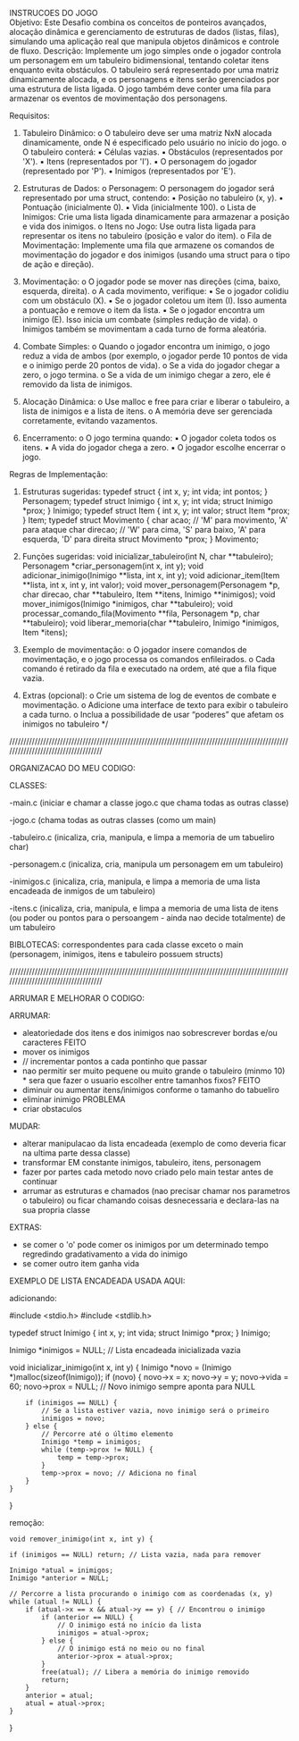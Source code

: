 INSTRUCOES DO JOGO    
Objetivo:
Este Desafio combina os conceitos de ponteiros avançados, alocação dinâmica e
gerenciamento de estruturas de dados (listas, filas), simulando uma aplicação real que manipula
objetos dinâmicos e controle de fluxo.
Descrição:
Implemente um jogo simples onde o jogador controla um personagem em um tabuleiro
bidimensional, tentando coletar itens enquanto evita obstáculos. O tabuleiro será representado por
uma matriz dinamicamente alocada, e os personagens e itens serão gerenciados por uma estrutura de
lista ligada. O jogo também deve conter uma fila para armazenar os eventos de movimentação dos
personagens.

Requisitos:
1. Tabuleiro Dinâmico:
o O tabuleiro deve ser uma matriz NxN alocada dinamicamente, onde N é especificado
pelo usuário no início do jogo.
o O tabuleiro conterá:
▪ Células vazias.
▪ Obstáculos (representados por 'X').
▪ Itens (representados por 'I').
▪ O personagem do jogador (representado por 'P').
▪ Inimigos (representados por 'E').

2. Estruturas de Dados:
o Personagem: O personagem do jogador será representado por uma struct, contendo:
▪ Posição no tabuleiro (x, y).
▪ Pontuação (inicialmente 0).
▪ Vida (inicialmente 100).
o Lista de Inimigos: Crie uma lista ligada dinamicamente para armazenar a posição e
vida dos inimigos.
o Itens no Jogo: Use outra lista ligada para representar os itens no tabuleiro (posição e
valor do item).
o Fila de Movimentação: Implemente uma fila que armazene os comandos de
movimentação do jogador e dos inimigos (usando uma struct para o tipo de ação e
direção).

3. Movimentação:
o O jogador pode se mover nas direções (cima, baixo, esquerda, direita).
o A cada movimento, verifique:
▪ Se o jogador colidiu com um obstáculo (X).
▪ Se o jogador coletou um item (I). Isso aumenta a pontuação e remove o item
da lista.
▪ Se o jogador encontra um inimigo (E). Isso inicia um combate (simples redução
de vida).
o Inimigos também se movimentam a cada turno de forma aleatória.

4. Combate Simples:
o Quando o jogador encontra um inimigo, o jogo reduz a vida de ambos (por exemplo,
o jogador perde 10 pontos de vida e o inimigo perde 20 pontos de vida).
o Se a vida do jogador chegar a zero, o jogo termina.
o Se a vida de um inimigo chegar a zero, ele é removido da lista de inimigos.

5. Alocação Dinâmica:
o Use malloc e free para criar e liberar o tabuleiro, a lista de inimigos e a lista de itens.
o A memória deve ser gerenciada corretamente, evitando vazamentos.

6. Encerramento:
o O jogo termina quando:
▪ O jogador coleta todos os itens.
▪ A vida do jogador chega a zero.
▪ O jogador escolhe encerrar o jogo.

Regras de Implementação:
1. Estruturas sugeridas:
typedef struct {
 int x, y;
 int vida;
 int pontos;
} Personagem;
typedef struct Inimigo {
 int x, y;
 int vida;
 struct Inimigo *prox;
} Inimigo;
typedef struct Item {
 int x, y;
 int valor;
 struct Item *prox;
} Item;
typedef struct Movimento {
 char acao; // 'M' para movimento, 'A' para ataque
 char direcao; // 'W' para cima, 'S' para baixo, 'A' para esquerda, 'D'
para direita
 struct Movimento *prox;
} Movimento;

2. Funções sugeridas:
void inicializar_tabuleiro(int N, char **tabuleiro);
Personagem *criar_personagem(int x, int y);
void adicionar_inimigo(Inimigo **lista, int x, int y);
void adicionar_item(Item **lista, int x, int y, int valor);
void mover_personagem(Personagem *p, char direcao, char **tabuleiro, Item
**itens, Inimigo **inimigos);
void mover_inimigos(Inimigo *inimigos, char **tabuleiro);
void processar_comando_fila(Movimento **fila, Personagem *p, char
**tabuleiro);
void liberar_memoria(char **tabuleiro, Inimigo *inimigos, Item *itens);

3. Exemplo de movimentação:
o O jogador insere comandos de movimentação, e o jogo processa os comandos
enfileirados.
o Cada comando é retirado da fila e executado na ordem, até que a fila fique vazia.

4. Extras (opcional):
o Crie um sistema de log de eventos de combate e movimentação.
o Adicione uma interface de texto para exibir o tabuleiro a cada turno.
o Inclua a possibilidade de usar “poderes” que afetam os inimigos no tabuleiro
 */


////////////////////////////////////////////////////////////////////////////////////////////////////////////////////////////////////

ORGANIZACAO DO MEU CODIGO:

CLASSES:

-main.c (iniciar e chamar a classe jogo.c que chama todas as outras classe)

-jogo.c (chama todas as outras classes (como um main)

-tabuleiro.c (inicaliza, cria, manipula, e limpa a memoria de um tabueliro char)

-personagem.c (inicaliza, cria, manipula um personagem em um tabuleiro)

-inimigos.c (inicaliza, cria, manipula, e limpa a memoria de uma lista encadeada de inmigos de um tabuleiro)

-itens.c (inicaliza, cria, manipula, e limpa a memoria de uma lista de itens (ou poder ou pontos para o persoangem - ainda nao decide totalmente) de um tabuleiro


BIBLOTECAS: correspondentes para cada classe exceto o main (personagem, inimigos, itens e tabuleiro possuem structs)

////////////////////////////////////////////////////////////////////////////////////////////////////////////////////////////////////

ARRUMAR E MELHORAR O CODIGO:

ARRUMAR:
- aleatoriedade dos itens e dos inimigos nao sobrescrever bordas e/ou caracteres   FEITO
- mover os inimigos
- // incrementar pontos a cada pontinho que passar
- nao permitir ser muito pequene ou muito grande o tabuleiro (minmo 10)  * sera que fazer o usuario escolher entre tamanhos fixos? FEITO
- diminuir ou aumentar itens/inimigos conforme o tamanho do tabueliro
- eliminar inimigo PROBLEMA
- criar obstaculos


MUDAR:
- alterar manipulacao da lista encadeada (exemplo de como deveria ficar na ultima parte dessa classe)
- transformar EM constante inimigos, tabuleiro, itens, personagem
- fazer por partes cada metodo novo criado pelo main testar antes de continuar
- arrumar as estruturas e chamados (nao precisar chamar nos parametros o tabuleiro) ou ficar chamando coisas desnecessaria e declara-las na sua propria classe



EXTRAS:
- se comer o 'o' pode comer os inimigos por um determinado tempo regredindo gradativamento a vida do inimigo
- se comer outro item ganha vida


EXEMPLO DE LISTA ENCADEADA USADA AQUI:

adicionando:

#include <stdio.h>
#include <stdlib.h>

typedef struct Inimigo {
    int x, y;
    int vida;
    struct Inimigo *prox;
} Inimigo;

Inimigo *inimigos = NULL; // Lista encadeada inicializada vazia

void inicializar_inimigo(int x, int y) {
    Inimigo *novo = (Inimigo *)malloc(sizeof(Inimigo));
    if (novo) {
        novo->x = x;
        novo->y = y;
        novo->vida = 60;
        novo->prox = NULL; // Novo inimigo sempre aponta para NULL

        if (inimigos == NULL) {
            // Se a lista estiver vazia, novo inimigo será o primeiro
            inimigos = novo;
        } else {
            // Percorre até o último elemento
            Inimigo *temp = inimigos;
            while (temp->prox != NULL) {
                temp = temp->prox;
            }
            temp->prox = novo; // Adiciona no final
        }
    }
}



remoção:

    void remover_inimigo(int x, int y) {

    if (inimigos == NULL) return; // Lista vazia, nada para remover

    Inimigo *atual = inimigos;
    Inimigo *anterior = NULL;

    // Percorre a lista procurando o inimigo com as coordenadas (x, y)
    while (atual != NULL) {
        if (atual->x == x && atual->y == y) { // Encontrou o inimigo
            if (anterior == NULL) {
                // O inimigo está no início da lista
                inimigos = atual->prox;
            } else {
                // O inimigo está no meio ou no final
                anterior->prox = atual->prox;
            }
            free(atual); // Libera a memória do inimigo removido
            return;
        }
        anterior = atual;
        atual = atual->prox;
    }
}
